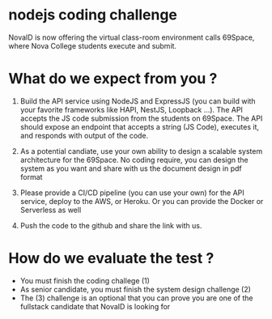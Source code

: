 # nodejs coding challenge

NovaID is now offering the virtual class-room environment calls 69Space, where Nova College students execute and submit.
# What do we expect from you ?

1. Build the API service using NodeJS and ExpressJS (you can build with your favorite frameworks like HAPI, NestJS, Loopback ...). The API accepts the JS code submission from the students on 69Space. The API should expose an endpoint that accepts a string (JS Code), executes it, and responds with output of the code.

2. As a potential candiate, use your own ability to design a scalable system architecture for the 69Space. No coding require, you can design the system as you want and share with us the document design in pdf format

3. Please provide a CI/CD pipeline (you can use your own) for the API service, deploy to the AWS, or Heroku. Or you can provide the Docker or Serverless as well

4. Push the code to the github and share the link with us. 
# How do we evaluate the test ?
 - You must finish the coding challege (1)
 - As senior candidate, you must finish the system design challenge (2)
 - The (3) challenge is an optional that you can prove you are one of the fullstack candidate that NovaID is looking for
 